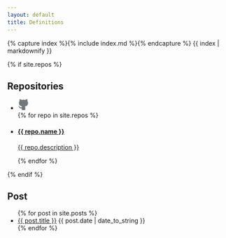 ```yaml
---
layout: default
title: Definitions
---
```


{% capture index %}{% include index.md %}{% endcapture %}
{{ index | markdownify }}

{% if site.repos %}
<section id="repositories">
  <h2>Repositories</h2>
  <ul class="repo-list group">
    <li class="list-icon">
      <img src="assets/img/octocat.png" width="25px" alt="">
    </li>
    {% for repo in site.repos %}
      <li>
        <a href="{{ repo.url }}">
          <h4>{{ repo.name }}</h4>
          <p>{{ repo.description }}</p>
        </a>
      </li>
    {% endfor %}
  </ul>
</section>
{% endif %}

<div id="home">
  <h2>Post</h2>
  <ul class="posts">
    {% for post in site.posts %}
      <li>
        <a href="{{ site.baseurl }}{{ post.url }}">{{ post.title }}</a>
        <span class="post-date">{{ post.date | date_to_string }}</span>
      </li>
    {% endfor %}
  </ul>
</div>
